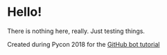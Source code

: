 # Hello!

There is nothing here, really. Just testing things.

Created during Pycon 2018 for the [GitHub bot tutorial](http://github-bot-tutorial.readthedocs.io/)
